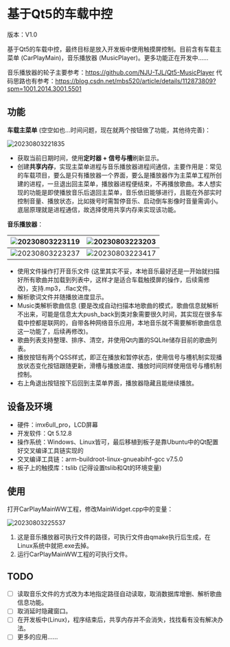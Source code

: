 # 基于Qt5的车载中控

版本：V1.0

基于Qt5的车载中控，最终目标是放入开发板中使用触摸屏控制。目前含有车载主菜单 (CarPlayMain)，音乐播放器 (MusicPlayer)。更多功能正在开发中......

音乐播放器的轮子主要参考：<https://github.com/NJU-TJL/Qt5-MusicPlayer>
代码思路也有参考：<https://blog.csdn.net/mbs520/article/details/112873809?spm=1001.2014.3001.5501>

## 功能

**车载主菜单** (空空如也...时间问题，现在就两个按钮做了功能，其他待完善)：

![20230803221835](https://image-hosting-1313474851.cos.ap-shanghai.myqcloud.com/Notes/20230803221835.png)

- 获取当前日期时间，使用**定时器 + 信号与槽**刷新显示。
- 创建**共享内存**，实现主菜单进程与音乐播放器进程间通信，主要作用是：常见的车载项目，要么是只有播放器一个界面，要么是播放器作为主菜单工程所创建的进程，一旦退出回主菜单，播放器进程便结束，不再播放歌曲。本人想实现的功能是即使播放音乐后退回主菜单，音乐依旧能够进行，且能在外部实时控制音量、播放状态，比如拨号时需暂停音乐、启动倒车影像时音量需调小。底层原理就是进程通信，故选择使用共享内存来实现该功能。

**音乐播放器**：

![20230803223119](https://image-hosting-1313474851.cos.ap-shanghai.myqcloud.com/Notes/20230803223119.png)|![20230803223203](https://image-hosting-1313474851.cos.ap-shanghai.myqcloud.com/Notes/20230803223203.png)
---|---
![20230803223237](https://image-hosting-1313474851.cos.ap-shanghai.myqcloud.com/Notes/20230803223237.png)|![20230803223417](https://image-hosting-1313474851.cos.ap-shanghai.myqcloud.com/Notes/20230803223417.png)

- 使用文件操作打开音乐文件 (这里其实不妥，本地音乐最好还是一开始就扫描好所有歌曲并加载到列表中，这样才是适合车载触摸屏的操作，后续需修改)，支持.mp3，.flac文件。
- 解析歌词文件并随播放进度显示。
- Music类解析歌曲信息 (要是改成自动扫描本地歌曲的模式，歌曲信息就解析不出来，可能是信息太大push_back到类对象需要很久时间，其实现在很多车载中控都是联网的，自带各种网络音乐应用，本地音乐就不需要解析歌曲信息这一功能了，后续再修改)。
- 歌曲列表支持整理、排序、清空，并使用Qt内置的SQLite储存目前的歌曲列表。
- 播放按钮有两个QSS样式，即正在播放和暂停状态，使用信号与槽机制实现播放状态变化按钮跟随更新，滑槽与播放进度、播放时间同样使用信号与槽机制控制。
- 右上角退出按钮按下后回到主菜单界面，播放器隐藏且能继续播放。

## 设备及环境

- 硬件：imx6ull_pro，LCD屏幕
- 开发软件：Qt 5.12.8
- 操作系统：Windows、Linux皆可，最后移植到板子是靠Ubuntu中的Qt配置好交叉编译工具链实现的
- 交叉编译工具链：arm-buildroot-linux-gnueabihf-gcc v7.5.0
- 板子上的触摸库：tslib (记得设置tslib和Qt的环境变量)

## 使用

打开CarPlayMainWW工程，修改MainWidget.cpp中的变量：

![20230803225537](https://image-hosting-1313474851.cos.ap-shanghai.myqcloud.com/Notes/20230803225537.png)

1. 这是音乐播放器可执行文件的路径，可执行文件由qmake执行后生成，在Linux系统中就把.exe去掉。
2. 运行CarPlayMainWW工程的可执行文件。

## TODO

- [ ] 读取音乐文件的方式改为本地指定路径自动读取，取消数据库增删、解析歌曲信息功能。
- [ ] 取消延时隐藏窗口。
- [ ] 在开发板中(Linux)，程序结束后，共享内存并不会消失，找找看有没有解决办法。
- [ ] 更多的应用......
